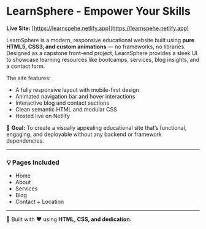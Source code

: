 
# LearnSphere - Empower Your Skills 

**Live Site:** [https://learnspehe.netlify.app](https://learnspehe.netlify.app)

LearnSphere is a modern, responsive educational website built using **pure HTML5, CSS3, and custom animations** — no frameworks, no libraries. Designed as a capstone front-end project, LearnSphere provides a sleek UI to showcase learning resources like bootcamps, services, blog insights, and a contact form.

The site features:
- A fully responsive layout with mobile-first design
- Animated navigation bar and hover interactions
- Interactive blog and contact sections
- Clean semantic HTML and modular CSS
- Hosted live on Netlify

🎯 **Goal:** To create a visually appealing educational site that’s functional, engaging, and deployable without any backend or framework dependencies.

---

### 💡 Pages Included
- Home 
- About
- Services
- Blog
- Contact + Location 

---

📌 Built with ❤️ using **HTML, CSS, and dedication.**

